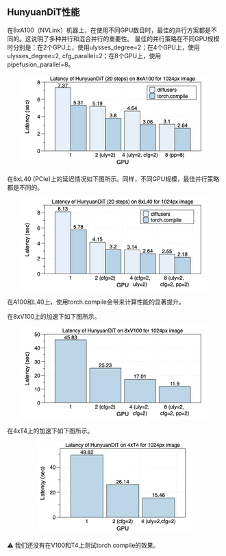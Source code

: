 ## HunyuanDiT性能

在8xA100（NVLink）机器上，在使用不同GPU数目时，最佳的并行方案都是不同的。这说明了多种并行和混合并行的重要性。
最佳的并行策略在不同GPU规模时分别是：在2个GPU上，使用ulysses_degree=2；在4个GPU上，使用ulysses_degree=2, cfg_parallel=2；在8个GPU上，使用pipefusion_parallel=8。


<div align="center">
    <img src="../../assets/performance/hunuyuandit/A100-HunyuanDiT.png" 
    alt="latency-hunyuandit_a100">
</div>

在8xL40 (PCIe)上的延迟情况如下图所示。同样，不同GPU规模，最佳并行策略都是不同的。

<div align="center">
    <img src="../../assets/performance/hunuyuandit/L40-HunyuanDiT.png" 
    alt="latency-hunyuandit_l40">
</div>

在A100和L40上，使用torch.compile会带来计算性能的显著提升。

在8xV100上的加速下如下图所示。

<div align="center">
    <img src="../../assets/performance/hunuyuandit/V100-HunyuanDiT.png" 
    alt="latency-hunyuandit_v100">
</div>

在4xT4上的加速下如下图所示。

<div align="center">
    <img src="../../assets/performance/hunuyuandit/T4-HunyuanDiT.png" 
    alt="latency-hunyuandit_t4">
</div>

⚠️ 我们还没有在V100和T4上测试torch.compile的效果。